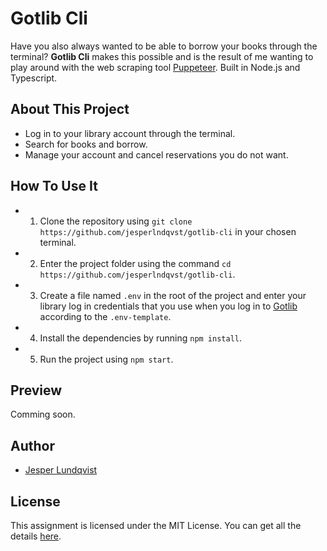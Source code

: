 # Gotlib Cli

Have you also always wanted to be able to borrow your books through the terminal?
**Gotlib Cli** makes this possible and is the result of me wanting to play around with the web scraping tool [Puppeteer](https://github.com/puppeteer/puppeteer).
Built in Node.js and Typescript.

## About This Project

- Log in to your library account through the terminal.
- Search for books and borrow.
- Manage your account and cancel reservations you do not want.

## How To Use It

- 1. Clone the repository using `git clone https://github.com/jesperlndqvst/gotlib-cli` in your chosen terminal.
- 2. Enter the project folder using the command `cd https://github.com/jesperlndqvst/gotlib-cli`.
- 3. Create a file named `.env` in the root of the project and enter your library log in credentials that you use when you log in to [Gotlib](https://encore.gotlib.goteborg.se/) according to the `.env-template`.
- 4. Install the dependencies by running `npm install`.
- 5. Run the project using `npm start`.

## Preview

Comming soon.

## Author

- [Jesper Lundqvist](https://github.com/jesperlndqvst)

## License

This assignment is licensed under the MIT License. You can get all the details [here](https://github.com/jesperlndqvst/gotlib-cli/LICENSE).
